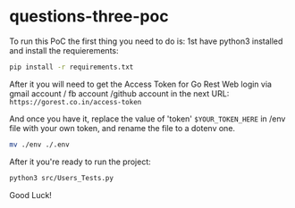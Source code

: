 # questions-three-poc

To run this PoC the first thing you need to do is: 
1st have python3 installed and install the requierements:

```sh
pip install -r requirements.txt
```

After it you will need to get the Access Token for Go Rest Web login via gmail account / fb account /github account in the next URL:
`https://gorest.co.in/access-token`

And once you have it, replace the value of 'token' `$YOUR_TOKEN_HERE` in /env file with your own token, and rename the file to a dotenv one.
```sh
mv ./env ./.env
```


After it you're ready to run the project:
```sh
python3 src/Users_Tests.py
```

Good Luck!
